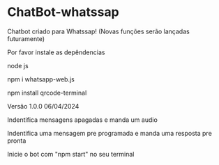 # ChatBot-whatssap
Chatbot criado para Whatssap! (Novas funções serão lançadas futuramente)

Por favor instale as depêndencias

node js 

npm i whatsapp-web.js
 
npm install qrcode-terminal

Versão 1.0.0 06/04/2024

Indentifica mensagens apagadas e manda um audio

Indentifica uma mensagem pre programada e manda uma resposta pre pronta

Inicie o bot com "npm start" no seu terminal
